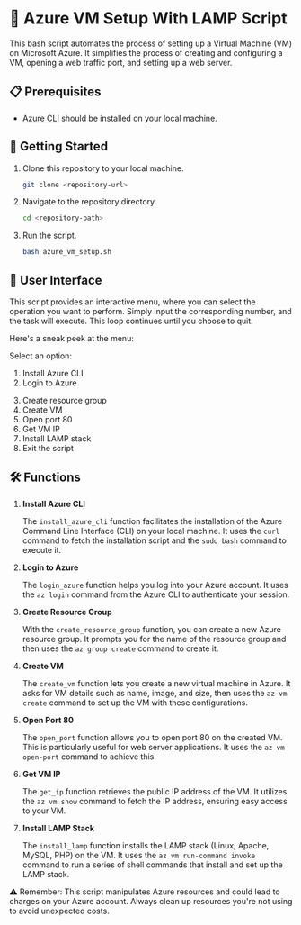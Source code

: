 # 🚀 Azure VM Setup With LAMP Script

This bash script automates the process of setting up a Virtual Machine (VM) on Microsoft Azure. It simplifies the process of creating and configuring a VM, opening a web traffic port, and setting up a web server.

## 📋 Prerequisites

- [Azure CLI](https://docs.microsoft.com/en-us/cli/azure/install-azure-cli) should be installed on your local machine.

## 🚀 Getting Started

1. Clone this repository to your local machine.
    ```bash
    git clone <repository-url>
    ```
2. Navigate to the repository directory.
    ```bash
    cd <repository-path>
    ```
3. Run the script.
    ```bash
    bash azure_vm_setup.sh
    ```

## 📜 User Interface

This script provides an interactive menu, where you can select the operation you want to perform. Simply input the corresponding number, and the task will execute. This loop continues until you choose to quit.

Here's a sneak peek at the menu:

Select an option:
1) Install Azure CLI
2) Login to Azure
3. Create resource group
4. Create VM
5. Open port 80
6. Get VM IP
7. Install LAMP stack
8. Exit the script



## 🛠️ Functions

1. **Install Azure CLI**

   The `install_azure_cli` function facilitates the installation of the Azure Command Line Interface (CLI) on your local machine. It uses the `curl` command to fetch the installation script and the `sudo bash` command to execute it.

2. **Login to Azure**

   The `login_azure` function helps you log into your Azure account. It uses the `az login` command from the Azure CLI to authenticate your session.

3. **Create Resource Group**

   With the `create_resource_group` function, you can create a new Azure resource group. It prompts you for the name of the resource group and then uses the `az group create` command to create it.

4. **Create VM**

   The `create_vm` function lets you create a new virtual machine in Azure. It asks for VM details such as name, image, and size, then uses the `az vm create` command to set up the VM with these configurations.

5. **Open Port 80**

   The `open_port` function allows you to open port 80 on the created VM. This is particularly useful for web server applications. It uses the `az vm open-port` command to achieve this.

6. **Get VM IP**

   The `get_ip` function retrieves the public IP address of the VM. It utilizes the `az vm show` command to fetch the IP address, ensuring easy access to your VM.

7. **Install LAMP Stack**

   The `install_lamp` function installs the LAMP stack (Linux, Apache, MySQL, PHP) on the VM. It uses the `az vm run-command invoke` command to run a series of shell commands that install and set up the LAMP stack.

   


⚠️ Remember: This script manipulates Azure resources and could lead to charges on your Azure account. Always clean up resources you're not using to avoid unexpected costs.

